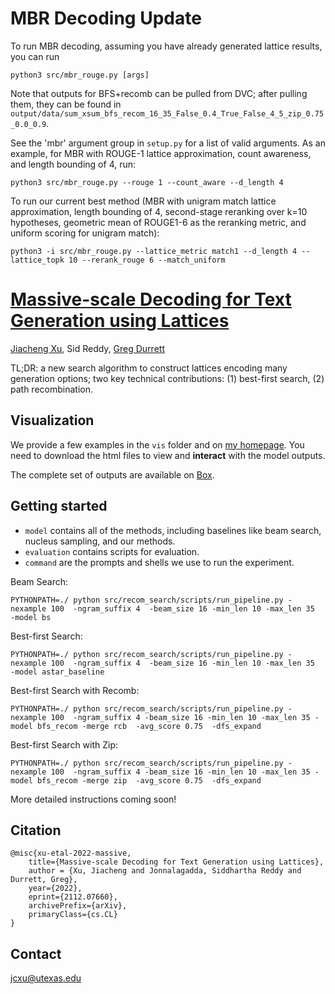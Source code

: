 # MBR Decoding Update

To run MBR decoding, assuming you have already generated lattice results, you can run
```
python3 src/mbr_rouge.py [args]
```
Note that outputs for BFS+recomb can be pulled from DVC; after pulling them, they can be found in `output/data/sum_xsum_bfs_recom_16_35_False_0.4_True_False_4_5_zip_0.75_0.0_0.9`. 

See the 'mbr' argument group in `setup.py` for a list of valid arguments. As an example, for MBR with ROUGE-1 lattice approximation, count awareness, and length bounding of 4, run:
```
python3 src/mbr_rouge.py --rouge 1 --count_aware --d_length 4
```
To run our current best method (MBR with unigram match lattice approximation, length bounding of 4, second-stage reranking over k=10 hypotheses, geometric mean of ROUGE1-6 as the reranking metric, and uniform scoring for unigram match):
```
python3 -i src/mbr_rouge.py --lattice_metric match1 --d_length 4 --lattice_topk 10 --rerank_rouge 6 --match_uniform
```

# [Massive-scale Decoding for Text Generation using Lattices](https://arxiv.org/abs/2112.07660)
[Jiacheng Xu](https://jiacheng-xu.github.io/), Sid Reddy, [Greg Durrett](https://www.cs.utexas.edu/~gdurrett/)

TL;DR: a new search algorithm to construct lattices encoding many generation options; 
two key technical contributions: (1) best-first search, (2) path recombination.

## Visualization
We provide a few examples in the ```vis``` folder and on [my homepage](https://www.cs.utexas.edu/~jcxu/data/summarization/). You need to download the html files to view and **interact** with the model outputs.

The complete set of outputs are available on [Box](https://utexas.box.com/s/wmvhg8lol3kvgirizqyiyiblbn6ogj1a).

## Getting started


- ```model``` contains all of the methods, including baselines like beam search, nucleus sampling, and our methods.
- ```evaluation``` contains scripts for evaluation.
- ```command``` are the prompts and shells we use to run the experiment. 

Beam Search:
```
PYTHONPATH=./ python src/recom_search/scripts/run_pipeline.py -nexample 100  -ngram_suffix 4  -beam_size 16 -min_len 10 -max_len 35   -model bs 
```

Best-first Search:
```
PYTHONPATH=./ python src/recom_search/scripts/run_pipeline.py -nexample 100  -ngram_suffix 4  -beam_size 16 -min_len 10 -max_len 35   -model astar_baseline
```

Best-first Search with Recomb:
```
PYTHONPATH=./ python src/recom_search/scripts/run_pipeline.py -nexample 100  -ngram_suffix 4 -beam_size 16 -min_len 10 -max_len 35 -model bfs_recom -merge rcb  -avg_score 0.75  -dfs_expand 
```

Best-first Search with Zip:
```
PYTHONPATH=./ python src/recom_search/scripts/run_pipeline.py -nexample 100  -ngram_suffix 4 -beam_size 16 -min_len 10 -max_len 35 -model bfs_recom -merge zip  -avg_score 0.75  -dfs_expand 
```
More detailed instructions coming soon!

## Citation
```
@misc{xu-etal-2022-massive,
    title={Massive-scale Decoding for Text Generation using Lattices},
    author = {Xu, Jiacheng and Jonnalagadda, Siddhartha Reddy and Durrett, Greg},
    year={2022},
    eprint={2112.07660},
    archivePrefix={arXiv},
    primaryClass={cs.CL}
}
```

## Contact

jcxu@utexas.edu 